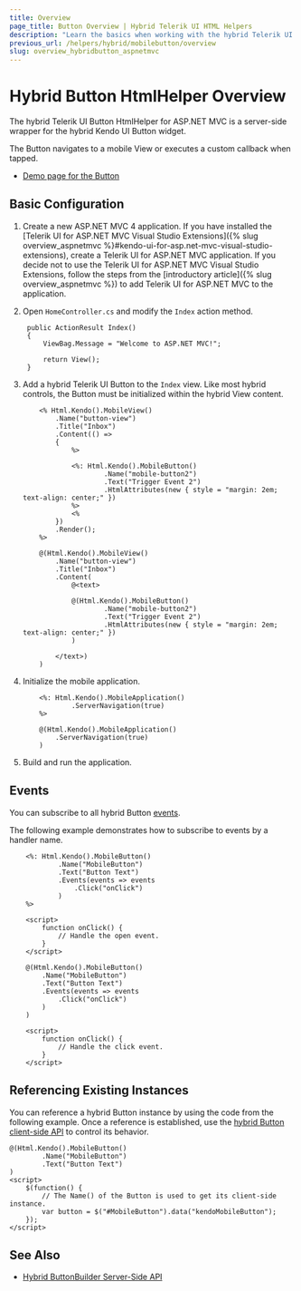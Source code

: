 ```yaml
---
title: Overview
page_title: Button Overview | Hybrid Telerik UI HTML Helpers
description: "Learn the basics when working with the hybrid Telerik UI Button HtmlHelper for ASP.NET MVC."
previous_url: /helpers/hybrid/mobilebutton/overview
slug: overview_hybridbutton_aspnetmvc
---
```


# Hybrid Button HtmlHelper Overview

The hybrid Telerik UI Button HtmlHelper for ASP.NET MVC is a server-side wrapper for the hybrid Kendo UI Button widget.

The Button navigates to a mobile View or executes a custom callback when tapped.

* [Demo page for the Button](http://demos.telerik.com/kendo-ui/m/index#mobile-button/index)

## Basic Configuration

1. Create a new ASP.NET MVC 4 application. If you have installed the [Telerik UI for ASP.NET MVC Visual Studio Extensions]({% slug overview_aspnetmvc %}#kendo-ui-for-asp.net-mvc-visual-studio-extensions), create a Telerik UI for ASP.NET MVC application. If you decide not to use the Telerik UI for ASP.NET MVC Visual Studio Extensions, follow the steps from the [introductory article]({% slug overview_aspnetmvc %}) to add Telerik UI for ASP.NET MVC to the application.
1. Open `HomeController.cs` and modify the `Index` action method.

        public ActionResult Index()
        {
            ViewBag.Message = "Welcome to ASP.NET MVC!";

            return View();
        }

1. Add a hybrid Telerik UI Button to the `Index` view. Like most hybrid controls, the Button must be initialized within the hybrid View content.

    ```ASPX
        <% Html.Kendo().MobileView()
            .Name("button-view")
            .Title("Inbox")
            .Content(() =>
            {
                %>

                <%: Html.Kendo().MobileButton()
                        .Name("mobile-button2")
                        .Text("Trigger Event 2")
                        .HtmlAttributes(new { style = "margin: 2em; text-align: center;" })
                %>
                <%
            })
            .Render();
        %>
    ```
    ```Razor
        @(Html.Kendo().MobileView()
            .Name("button-view")
            .Title("Inbox")
            .Content(
                @<text>

                @(Html.Kendo().MobileButton()
                        .Name("mobile-button2")
                        .Text("Trigger Event 2")
                        .HtmlAttributes(new { style = "margin: 2em; text-align: center;" })
                )

            </text>)
        )
    ```

1. Initialize the mobile application.

    ```ASPX
        <%: Html.Kendo().MobileApplication()
                .ServerNavigation(true)
        %>
    ```
    ```Razor
        @(Html.Kendo().MobileApplication()
            .ServerNavigation(true)
        )
    ```

1. Build and run the application.

## Events

You can subscribe to all hybrid Button [events](https://docs.telerik.com/kendo-ui/api/javascript/mobile/ui/button#events).

The following example demonstrates how to subscribe to events by a handler name.

```ASPX
    <%: Html.Kendo().MobileButton()
            .Name("MobileButton")
            .Text("Button Text")
            .Events(events => events
                .Click("onClick")
            )
    %>

    <script>
        function onClick() {
            // Handle the open event.
        }
    </script>
```
```Razor
    @(Html.Kendo().MobileButton()
        .Name("MobileButton")
        .Text("Button Text")
        .Events(events => events
            .Click("onClick")
        )
    )

    <script>
        function onClick() {
            // Handle the click event.
        }
    </script>
```

## Referencing Existing Instances

You can reference a hybrid Button instance by using the code from the following example. Once a reference is established, use the [hybrid Button client-side API](https://docs.telerik.com/kendo-ui/api/javascript/mobile/ui/button#methods) to control its behavior.

    @(Html.Kendo().MobileButton()
            .Name("MobileButton")
            .Text("Button Text")
    )
    <script>
        $(function() {
            // The Name() of the Button is used to get its client-side instance.
            var button = $("#MobileButton").data("kendoMobileButton");
        });
    </script>

## See Also

* [Hybrid ButtonBuilder Server-Side API](http://docs.telerik.com/aspnet-mvc/api/Kendo.Mvc.UI.Fluent/MobileButtonBuilder)
